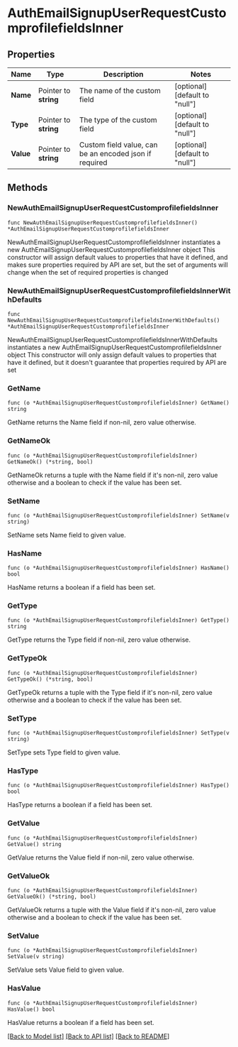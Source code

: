 # AuthEmailSignupUserRequestCustomprofilefieldsInner

## Properties

Name | Type | Description | Notes
------------ | ------------- | ------------- | -------------
**Name** | Pointer to **string** | The name of the custom field | [optional] [default to "null"]
**Type** | Pointer to **string** | The type of the custom field | [optional] [default to "null"]
**Value** | Pointer to **string** | Custom field value, can be an encoded json if required | [optional] [default to "null"]

## Methods

### NewAuthEmailSignupUserRequestCustomprofilefieldsInner

`func NewAuthEmailSignupUserRequestCustomprofilefieldsInner() *AuthEmailSignupUserRequestCustomprofilefieldsInner`

NewAuthEmailSignupUserRequestCustomprofilefieldsInner instantiates a new AuthEmailSignupUserRequestCustomprofilefieldsInner object
This constructor will assign default values to properties that have it defined,
and makes sure properties required by API are set, but the set of arguments
will change when the set of required properties is changed

### NewAuthEmailSignupUserRequestCustomprofilefieldsInnerWithDefaults

`func NewAuthEmailSignupUserRequestCustomprofilefieldsInnerWithDefaults() *AuthEmailSignupUserRequestCustomprofilefieldsInner`

NewAuthEmailSignupUserRequestCustomprofilefieldsInnerWithDefaults instantiates a new AuthEmailSignupUserRequestCustomprofilefieldsInner object
This constructor will only assign default values to properties that have it defined,
but it doesn't guarantee that properties required by API are set

### GetName

`func (o *AuthEmailSignupUserRequestCustomprofilefieldsInner) GetName() string`

GetName returns the Name field if non-nil, zero value otherwise.

### GetNameOk

`func (o *AuthEmailSignupUserRequestCustomprofilefieldsInner) GetNameOk() (*string, bool)`

GetNameOk returns a tuple with the Name field if it's non-nil, zero value otherwise
and a boolean to check if the value has been set.

### SetName

`func (o *AuthEmailSignupUserRequestCustomprofilefieldsInner) SetName(v string)`

SetName sets Name field to given value.

### HasName

`func (o *AuthEmailSignupUserRequestCustomprofilefieldsInner) HasName() bool`

HasName returns a boolean if a field has been set.

### GetType

`func (o *AuthEmailSignupUserRequestCustomprofilefieldsInner) GetType() string`

GetType returns the Type field if non-nil, zero value otherwise.

### GetTypeOk

`func (o *AuthEmailSignupUserRequestCustomprofilefieldsInner) GetTypeOk() (*string, bool)`

GetTypeOk returns a tuple with the Type field if it's non-nil, zero value otherwise
and a boolean to check if the value has been set.

### SetType

`func (o *AuthEmailSignupUserRequestCustomprofilefieldsInner) SetType(v string)`

SetType sets Type field to given value.

### HasType

`func (o *AuthEmailSignupUserRequestCustomprofilefieldsInner) HasType() bool`

HasType returns a boolean if a field has been set.

### GetValue

`func (o *AuthEmailSignupUserRequestCustomprofilefieldsInner) GetValue() string`

GetValue returns the Value field if non-nil, zero value otherwise.

### GetValueOk

`func (o *AuthEmailSignupUserRequestCustomprofilefieldsInner) GetValueOk() (*string, bool)`

GetValueOk returns a tuple with the Value field if it's non-nil, zero value otherwise
and a boolean to check if the value has been set.

### SetValue

`func (o *AuthEmailSignupUserRequestCustomprofilefieldsInner) SetValue(v string)`

SetValue sets Value field to given value.

### HasValue

`func (o *AuthEmailSignupUserRequestCustomprofilefieldsInner) HasValue() bool`

HasValue returns a boolean if a field has been set.


[[Back to Model list]](../README.md#documentation-for-models) [[Back to API list]](../README.md#documentation-for-api-endpoints) [[Back to README]](../README.md)


